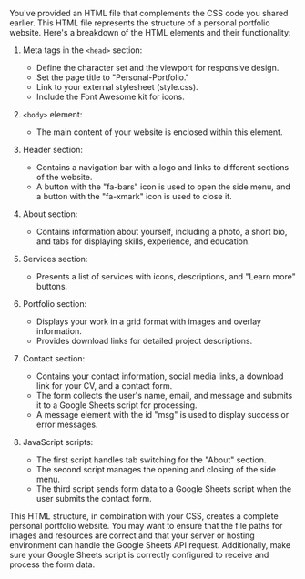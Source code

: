 You've provided an HTML file that complements the CSS code you shared earlier. This HTML file represents the structure of a personal portfolio website. Here's a breakdown of the HTML elements and their functionality:

1. Meta tags in the `<head>` section:
   - Define the character set and the viewport for responsive design.
   - Set the page title to "Personal-Portfolio."
   - Link to your external stylesheet (style.css).
   - Include the Font Awesome kit for icons.

2. `<body>` element:
   - The main content of your website is enclosed within this element.
   
3. Header section:
   - Contains a navigation bar with a logo and links to different sections of the website.
   - A button with the "fa-bars" icon is used to open the side menu, and a button with the "fa-xmark" icon is used to close it.

4. About section:
   - Contains information about yourself, including a photo, a short bio, and tabs for displaying skills, experience, and education.

5. Services section:
   - Presents a list of services with icons, descriptions, and "Learn more" buttons.

6. Portfolio section:
   - Displays your work in a grid format with images and overlay information.
   - Provides download links for detailed project descriptions.

7. Contact section:
   - Contains your contact information, social media links, a download link for your CV, and a contact form.
   - The form collects the user's name, email, and message and submits it to a Google Sheets script for processing.
   - A message element with the id "msg" is used to display success or error messages.

8. JavaScript scripts:
   - The first script handles tab switching for the "About" section.
   - The second script manages the opening and closing of the side menu.
   - The third script sends form data to a Google Sheets script when the user submits the contact form.

This HTML structure, in combination with your CSS, creates a complete personal portfolio website. You may want to ensure that the file paths for images and resources are correct and that your server or hosting environment can handle the Google Sheets API request. Additionally, make sure your Google Sheets script is correctly configured to receive and process the form data.

